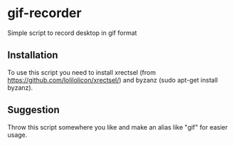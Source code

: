 # gif-recorder
Simple script to record desktop in gif format

## Installation

To use this script you need to install xrectsel (from https://github.com/lolilolicon/xrectsel/) and byzanz (sudo apt-get install byzanz).

## Suggestion

Throw this script somewhere you like and make an alias like "gif" for easier usage.
